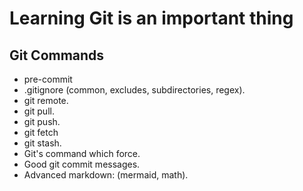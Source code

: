 # Learning Git is an important thing

## Git Commands

- pre-commit
- .gitignore (common, excludes, subdirectories, regex).
- git remote.
- git pull.
- git push.
- git fetch
- git stash.
- Git's command which force.
- Good git commit messages.
- Advanced markdown: (mermaid, math).
